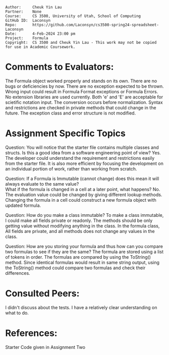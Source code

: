 ```
Author:     Cheuk Yin Lau
Partner:    None
Course:     CS 3500, University of Utah, School of Computing
GitHub ID:  Laconsyn
Repo:       https://github.com/Laconsyn/cs3500-spring24-spreadsheet-Laconsyn
Date:       4-Feb-2024 23:00 pm
Project:    Formula
Copyright:  CS 3500 and Cheuk Yin Lau - This work may not be copied for use in Academic Coursework.
```

# Comments to Evaluators:

The Formula object worked properly and stands on its own. There are no bugs or deficiencies by now. 
There are no exception expected to be thrown. Wrong input could result in Formula Format exceptions or Formula Errors. 
No extension libraries are used currently. 
 Both 'e' and 'E' are acceptable for scietific notation input. The conversion occurs before normalization. 
 Syntax and restrictions are checked in private methods that could change in the future. 
The exception class and error structure is not modified. 

# Assignment Specific Topics
Question: You will notice that the starter file contains multiple classes and structs. 
Is this a good idea from a software engineering point of view?
Yes. The developer could understand the requirement and restrictions easily from the starter file. 
It is also more efficient by focusing the development on an individual portion of work, rather than working from scratch. 

Question: If a Formula is Immutable (cannot change) does this mean it will always evaluate to the same value?  
What if the formula is changed in a cell at a later point, what happens?
No. The evaluation value could be changed by giving different lookup methods. 
Changing the formula in a cell could construct a new formula object with updated formula. 

Question: How do you make a class immutable?
To make a class immutable, I could make all fields private or readonly. The methods should be only getting value without
modifying anything in the class. 
In the formula class, All fields are private, and all methods does not change any values in the class. 

Question: How are you storing your formula and thus how can you compare two formulas to see if they are the same?
The formula are stored using a list of tokens in order. 
The formulas are compared by using the ToString() method. Since identical formulas would result in same string output, 
using the ToString() method could compare two formulas and check their differences. 

# Consulted Peers:

I didn't discuss about the tests. I have a relatively clear understanding on what to do. 

# References:

Starter Code given in Assignment Two